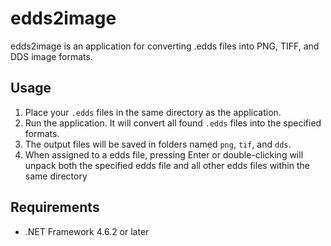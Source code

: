 # edds2image
edds2image is an application for converting .edds files into PNG, TIFF, and DDS image formats.

## Usage
1. Place your `.edds` files in the same directory as the application.
2. Run the application. It will convert all found `.edds` files into the specified formats.
3. The output files will be saved in folders named `png`, `tif`, and `dds`.
4. When assigned to a edds file, pressing Enter or double-clicking will unpack both the specified edds file and all other edds files within the same directory

## Requirements
- .NET Framework 4.6.2 or later
